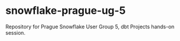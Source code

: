 # snowflake-prague-ug-5
Repository for Prague Snowflake User Group 5, dbt Projects hands-on session.

